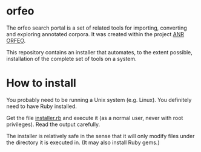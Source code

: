 # orfeo

The orfeo search portal is a set of related tools for importing,
converting and exploring annotated corpora. It was created within the
project [ANR ORFEO](http://www.projet-orfeo.fr/).

This repository contains an installer that automates, to the extent
possible, installation of the complete set of tools on a system.

# How to install

You probably need to be running a Unix system (e.g. Linux). You
definitely need to have Ruby installed.

Get the file [installer.rb](installer.rb) and execute it (as a normal
user, never with root privileges). Read the output carefully.

The installer is relatively safe in the sense that it will only modify
files under the directory it is executed in. (It may also install Ruby
gems.)
